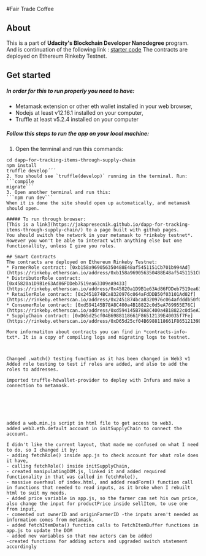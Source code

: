 #Fair Trade Coffee

## About
This is a part of **Udacity's Blockchain Developer Nanodegree** program. And is continuation of the following link : [starter code](https://github.com/udacity/nd1309-Project-6b-Example-Template)
The contracts are deployed on Ethereum Rinkeby Testnet.

## Get started

##### In order for this to run properly you need to have:
* Metamask extension or other eth wallet installed in your web browser,
* Nodejs at least v12.16.1 installed on your computer,
* Truffle at least v5.2.4 installed on your computer

##### Follow this steps to run the app on your local machine:
1. Open the terminal and run this commands:
```git clone https://github.com/JakaPresecnik/dapp-for-tracking-items-through-supply-chain.git
cd dapp-for-tracking-items-through-supply-chain
npm install
truffle develop´´´
2. You should see `truffle(develop)` running in the terminal. Run:
```compile
migrate```
3. Open another terminal and run this:
```npm run dev```
When it is done the site should open up automatically, and metamask should open.

##### To run through browser:
[This is a link](https://jakapresecnik.github.io/dapp-for-tracking-items-through-supply-chain/) to a page built with github pages.
You should switch the network in your metamask to *rinkeby testnet*.
However you won't be able to interact with anything else but one functionallity, unless I give you roles.

## Smart Contracts
The contracts are deployed on Ethereum Rinkeby Testnet:
* FarmerRole contract: [0xb158a969056350488E48af5451151Cb701b994Ad](https://rinkeby.etherscan.io/address/0xb158a969056350488E48af5451151Cb701b994Ad)
* DistributorRole contract: [0x45820a1D9B1e63Ad86FDDeb7519ea63309eA9433](https://rinkeby.etherscan.io/address/0x45820a1D9B1e63Ad86FDDeb7519ea63309eA9433)
* RetailerRole contract: [0x2451874BCa8320976c064aFdDDB50f03101Ad02f](https://rinkeby.etherscan.io/address/0x2451874bca8320976c064afdddb50f03101ad02f)
* ConsumerRole contract: [0xd594145B78A8C400a4B18822c0d5eA769955E76C](https://rinkeby.etherscan.io/address/0xd594145B78A8C400a4B18822c0d5eA769955E76C)
* SupplyChain contract: [0xD65d25cf04B6988118661F86512139E40035f7Fe](https://rinkeby.etherscan.io/address/0xD65d25cf04B6988118661F86512139E40035f7Fe)

More informatiton about contracts you can find in *contracts-info-txt*. It is a copy of compiling logs and migrating logs to testnet.



Changed .watch() testing function as it has been changed in Web3 v1
Added role testing to test if roles are added, and also to add the roles to addresses.

imported truffle-hdwallet-provider to deploy with Infura and make a connection to metamask.

 




added a web.min.js script in html file to get access to web3.
added web3.eth.default account in initSupplyChain to connect the account.

I didn't like the current layout, that made me confused on what I need to do, so I changed it by:
- adding fetchRole() inside app.js to check account for what role does it have,
- calling fetchRole() inside initSupplyChain,
- created manipulatingDOM.js, linked it and added required functionality in that was called in fetchRole(),
- massive overhaul of index.html, and added readForm() function call in functions that needed to read inputs, as it broke when I rebuilt html to suit my needs.
- Added price variable in app.js, so the farmer can set his own price, also change the input for productPrice inside sellItem, to use one from input,
- comented out ownerID and originFarmerID -the inputs aren't needed as information comes from metamask,
- added fetchItemData() function calls to FetchItemBuffer functions in app.js to update the DOM
- added nev variables so that new actors can be added 
-created functions for adding actors and upgraded switch statement accordingly